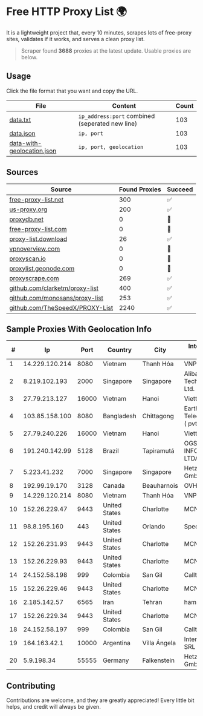 
# Free HTTP Proxy List 🌍

It is a lightweight project that, every 10 minutes, scrapes lots of free-proxy sites, validates if it works, and serves a clean proxy list.


> Scraper found **3688** proxies at the latest update. Usable proxies are below.

## Usage

Click the file format that you want and copy the URL.


|File|Content|Count|
|----|-------|-----|
|[data.txt](https://raw.githubusercontent.com/themiralay/Proxy-List-World/master/data.txt)|`ip_address:port` combined (seperated new line)|103|
|[data.json](https://raw.githubusercontent.com/themiralay/Proxy-List-World/master/data.json)|`ip, port`|103|
|[data-with-geolocation.json](https://raw.githubusercontent.com/themiralay/Proxy-List-World/master/data-with-geolocation.json)|`ip, port, geolocation`|103|

## Sources

|Source|Found Proxies|Succeed|
|------|-------------|-------|
|[free-proxy-list.net](https://free-proxy-list.net)|300|✅|
|[us-proxy.org](https://www.us-proxy.org)|200|✅|
|[proxydb.net](http://proxydb.net)|0|🚫|
|[free-proxy-list.com](https://free-proxy-list.com/?page=&port=&type%5B%5D=http&type%5B%5D=https&up_time=0&search=Search)|0|🚫|
|[proxy-list.download](https://www.proxy-list.download/HTTP)|26|✅|
|[vpnoverview.com](https://vpnoverview.com/privacy/anonymous-browsing/free-proxy-servers)|0|🚫|
|[proxyscan.io](https://www.proxyscan.io)|0|🚫|
|[proxylist.geonode.com](https://proxylist.geonode.com/api/proxy-list?limit=300&page=1&sort_by=lastChecked&sort_type=desc&protocols=http,https)|0|🚫|
|[proxyscrape.com](https://api.proxyscrape.com/v2/?request=displayproxies&protocol=http&timeout=10000&country=all&ssl=all&anonymity=all)|269|✅|
|[github.com/clarketm/proxy-list](https://raw.githubusercontent.com/clarketm/proxy-list/master/proxy-list-raw.txt)|400|✅|
|[github.com/monosans/proxy-list](https://raw.githubusercontent.com/monosans/proxy-list/main/proxies/http.txt)|253|✅|
|[github.com/TheSpeedX/PROXY-List](https://raw.githubusercontent.com/TheSpeedX/PROXY-List/master/http.txt)|2240|✅|


## Sample Proxies With Geolocation Info

|#|Ip|Port|Country|City|Internet Service Provider|
|-|--|----|-------|----|-------------------------|
|1|14.229.120.214|8080|Vietnam|Thanh Hóa|VNPT|
|2|8.219.102.193|2000|Singapore|Singapore|Alibaba (US) Technology Co., Ltd.|
|3|27.79.213.127|16000|Vietnam|Hanoi|Viettel Corporation|
|4|103.85.158.100|8080|Bangladesh|Chittagong|Earth Telecommunication ( pvt ) Limited|
|5|27.79.240.226|16000|Vietnam|Hanoi|Viettel Corporation|
|6|191.240.142.99|5128|Brazil|Tapiramutá|OGS INFORMATICA LTDA - ME|
|7|5.223.41.232|7000|Singapore|Singapore|Hetzner Online GmbH|
|8|192.99.19.170|3128|Canada|Beauharnois|OVH SAS|
|9|14.229.120.214|8080|Vietnam|Thanh Hóa|VNPT|
|10|152.26.229.47|9443|United States|Charlotte|MCNC|
|11|98.8.195.160|443|United States|Orlando|Spectrum|
|12|152.26.231.93|9443|United States|Charlotte|MCNC|
|13|152.26.229.93|9443|United States|Charlotte|MCNC|
|14|24.152.58.198|999|Colombia|San Gil|Calltopbx S.A.S.|
|15|152.26.229.46|9443|United States|Charlotte|MCNC|
|16|2.185.142.57|6565|Iran|Tehran|hamedan|
|17|152.26.229.34|9443|United States|Charlotte|MCNC|
|18|24.152.58.197|999|Colombia|San Gil|Calltopbx S.A.S.|
|19|164.163.42.1|10000|Argentina|Villa Ángela|Interret Villa Angela SRL|
|20|5.9.198.34|55555|Germany|Falkenstein|Hetzner Online GmbH|



## Contributing

Contributions are welcome, and they are greatly appreciated! Every
little bit helps, and credit will always be given.

